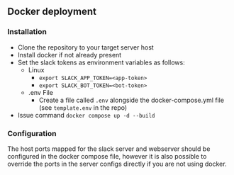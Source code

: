 ## Docker deployment
### Installation
- Clone the repository to your target server host
- Install docker if not already present
- Set the slack tokens as environment variables as follows:
  - Linux
    - `export SLACK_APP_TOKEN=<app-token>`
    - `export SLACK_BOT_TOKEN=<bot-token>`
  - .env File
    - Create a file called `.env` alongside the docker-compose.yml file (see `template.env` in the repo)
- Issue command `docker compose up -d --build`

### Configuration
The host ports mapped for the slack server and webserver should be configured in the docker compose file, however it is also possible to override the ports in the server configs directly if you are not using docker.
